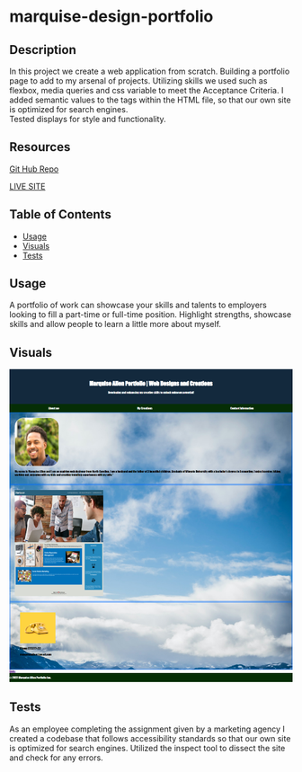 # marquise-design-portfolio

## Description

In this project we create a web application from scratch.  Building a portfolio page to add to my arsenal of projects.   Utilizing skills we used such as flexbox, media queries and css variable to meet the Acceptance Criteria. 
I added semantic values to the tags within the HTML file, so that our own site is optimized for search engines.  
Tested displays for style and functionality.  

## Resources
[Git Hub Repo](https://github.com/FocusKing/marquise-design-portfolio)

[LIVE SITE](https://focusking.github.io/marquise-design-portfolio/)

## Table of Contents 

- [Usage](#usage)
- [Visuals](#visuals)
- [Tests](#tests)

## Usage
A portfolio of work can showcase your skills and talents to employers looking to fill a part-time or full-time position.  Highlight strengths, showcase skills and allow people to learn a little more about myself.

## Visuals
![Portfolio imgage](./assets/images/marquiseallendesign.png)

## Tests

As an employee completing the assignment given by a marketing agency
I created  a codebase that follows accessibility standards
so that our own site is optimized for search engines.
Utilized the inspect tool to dissect the site and check for any errors. 